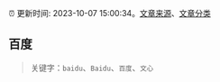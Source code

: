 :alarm_clock: 更新时间: 2023-10-07 15:00:34。[文章来源](/README.md)、[文章分类](/TAGS.md)

## 百度


> 关键字：`baidu`、`Baidu`、`百度`、`文心`



